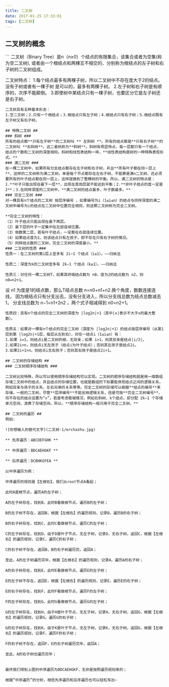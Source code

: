 ```yaml
---
title: 二叉树
date: 2017-01-25 17:33:01
tags: [二叉树]
---
```

</center> 

## 二叉树的概念 ## 
</center>
```
二叉树（Binary Tree）是n（n≥0）个结点的有限集合，该集合或者为空集(称为空二叉树),
或者由一个根结点和两棵互不相交的、分别称为根结点的左子树和右子树的二叉树组成。

二叉树特点：
1.每个结点最多有两棵子树，所以二叉树中不存在度大于2的结点。没有子树或者有一棵子树
  是可以的，最多有两棵子树。
2.左子树和右子树是有顺序的，次序不能颠倒。
3.即使树中某结点只有一棵子树，也要区分它是左子树还是右子树。
```
二叉树具有五种基本形态：
1.空二叉树；2.只有一个根结点；3.根结点只有左子树；4.根结点只有右子树；5.根结点既有左子树又有右子树。

## 特殊二叉树 ##
### 斜树 ###
所有的结点都**只有左子树**的二叉树叫 ** 左斜树 **。所有的结点都是**只有右子树**的二叉树叫 **右斜树**。这二者统称为**斜树**。斜树有明显特点，每一层都只有一个结点，结点的个数和二叉树的深度相同。斜树和线性表结构一样，**线性表结构是树的一种特殊表现形式。**
### 满二叉树 ###
在一棵二叉树中，如果所有分支结点都存在左子树和右子树，并且**所有叶子都在同一层上**，这样的二叉树称为满二叉树。单是每个节点都存在左右子树，不能算是满n二叉树，还必须要所有的叶子结点都在同一层上，这样就做到了整棵树的平衡。所以，满二叉树的特点是：1.**叶子只能出现在最下一层**，出现在其他层就不能达到平衡；2.**非叶子结点的度一定是2**；3.在同样深度的二叉树中，**满二叉树的结点最多，叶子数最多。**
### 完全二叉树 ###
对一棵具有n个结点的二叉树 按层序编号 ，如果编号为i（1≤i≤n）的结点与同样深度的满二叉树中编号为i的结点在二叉树中位置完全相同，则这颗二叉树称为完全二叉树。

**完全二叉树的特性：
（1）叶子结点只能出现在最下两层。
（2）最下层的叶子一定集中在左部连续位置。
（3）倒数第二层，若有叶子结点，一定都在右部连续位置。
（4）如果结点度为1，则该结点只有左孩子，即不存在只有右子树的情况。
（5）同样结点数的二叉树，完全二叉树的深度最小。**
### 二叉树的性质 ###
性质一：在二叉树的第i层上至多有 2i−1 个结点（i≥1）。—–归纳法

性质二：深度为k的二叉树至多有 2k−1 个结点（k≥1）。—–归纳法

性质三：对任何一棵二叉树T，如果其终端结点数为 n0，度为2的结点数为 n2，则 n0=n2+1。
```
设 n1 为度是1的结点数，那么T结点总数 n=n0+n1+n2.换个角度，数数连接连线，
因为根结点只有分支出去，没有分支进入，所以分支线总数为结点总数减去1，
分支线总数为 n−1=n1+2n2 ，两个式子相减得到 n0=n2+1。
```
性质四：具有n个结点的完全二叉树的深度为 |log2n|+1（其中|x|表示不大于x的最大整数）。

性质五：如果对一棵有n个结点的完全二叉树（深度为 |log2n|+1）的结点按层序编号（从第1层到第 |log2n|+1层，每层从左到右），对任一结点i（1≤i≤n）有：
1.如果 i=1，则结点i是二叉树的根，无双亲；如果 i>1，则其双亲是结点|i/2|。
2.如果2i>n，则结点i无左孩子（结点i为叶子结点）；否则其左孩子是结点2i。
3.如果2i+1>n，则结点i无右孩子；否则其右孩子是结点2i+1。

## 二叉树的存储结构 ##
### 二叉树顺序存储结构 ###

二叉树比较特殊，所以可以使用顺序存储结构可以实现。二叉树的顺序存储结构就是用一维数组存储二叉树中的结点，并且结点的存储位置，也就是数组的下标要能体现结点之间的逻辑关系，例如双亲与孩子的关系，左右兄弟的关系等等。完全二叉树的存储可以根据**结点的编号**来存储，一般的二叉树，尽管**层序编号**不能反映逻辑关系，但是可按**完全二叉树编号**，将不存在的结点设置为“∧”。若是考虑极端情况，例如右斜树，k个结点，却分配 2k−1 个存储单元空间，浪费了存储空间。所以，**顺序存储结构一般只用于完全二叉树。**

## 二叉树的遍历 ##
例如:

![你想输入的替代文字](二叉树-1/erchashu.jpg)

** 先序遍历：ABCDEFGHK **

** 中序遍历：BDCAEHGKF **

** 后序遍历：DCBHKGFEA **

以中序遍历为例：

中序遍历的规则是【左根右】，我们从root节点A看起；

此时A是根节点，遍历A的左子树；

A的左子树存在，找到B，此时B看做根节点，遍历B的左子树；

B的左子树不存在，返回B，根据【左根右】的遍历规则，记录B，遍历B的右子树；

B的右子树存在，找到C，此时C看做根节点，遍历C的左子树；

C的左子树存在，找到D，由于D是叶子节点，无左子树，记录D，无右子树，返回C，根据【左根右】的遍历规则，记录C，遍历C的右子树；

C的右子树不存在，返回B，B的右子树遍历完，返回A；

至此，A的左子树遍历完毕，根据【左根右】的遍历规则，记录A，遍历A的右子树；

A的右子树存在，找到E，此时E看做根节点，遍历E的左子树；

E的左子树不存在，返回E，根据【左根右】的遍历规则，记录E，遍历E的右子树；

E的右子树存在，找到F，此时F看做根节点，遍历F的左子树；

F的左子树存在，找到G，此时G看做根节点，遍历G的左子树；

G的左子树存在，找到H，由于H是叶子节点，无左子树，记录H，无右子树，返回G，根据【左根右】的遍历规则，记录G，遍历G的右子树；

G的右子树存在，找到K，由于K是叶子节点，无左子树，记录K，无右子树，返回G，根据【左根右】的遍历规则，记录F，遍历F的右子树；

F的右子树不存在，返回F，E的右子树遍历完毕，返回A；

至此，A的右子树也遍历完毕；


最终我们得到上图的中序遍历为BDCAEHGKF，无非是按照遍历规则来的；

根据“中序遍历”的分析，相信先序遍历和后序遍历也可以轻松写出~